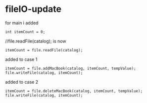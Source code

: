 # fileIO-update
for main i added

	int itemCount = 0; 
  
  //file.readFile(catalog); is now  
  
	itemCount = file.readFile(catalog);
    
    
  added to case 1
  
  	itemCount = file.addMacBook(catalog, itemCount, tempValue);
	file.writeFile(catalog, itemCount);
  
  
  added to case 2
  
	itemCount = file.deleteMacBook(catalog, itemCount, tempValue);
	file.writeFile(catalog, itemCount);
